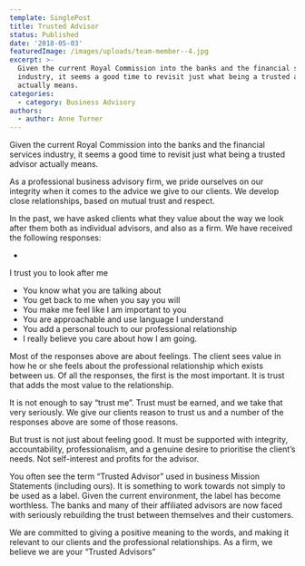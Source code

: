 ```yaml
---
template: SinglePost
title: Trusted Advisor
status: Published
date: '2018-05-03'
featuredImage: /images/uploads/team-member--4.jpg
excerpt: >-
  Given the current Royal Commission into the banks and the financial services
  industry, it seems a good time to revisit just what being a trusted advisor
  actually means.
categories:
  - category: Business Advisory
authors:
  - author: Anne Turner
---
```

Given the current Royal Commission into the banks and the financial services industry, it seems a good time to revisit just what being a trusted advisor actually means.

As a professional business advisory firm, we pride ourselves on our integrity when it comes to the advice we give to our clients.  We develop close relationships, based on mutual trust and respect.

In the past, we have asked clients what they value about the way we look after them both as individual advisors, and also as a firm. We have received the following responses:

* 

I trust you to look after me

* You know what you are talking about
* You get back to me when you say you will
* You make me feel like I am important to you
* You are approachable and use language I understand
* You add a personal touch to our professional relationship
* I really believe you care about how I am going.

Most of the responses above are about feelings.  The client sees value in how he or she feels about the professional relationship which exists between us.  Of all the responses, the first is the most important.  It is trust that adds the most value to the relationship.

It is not enough to say “trust me”.  Trust must be earned, and we take that very seriously. We give our clients reason to trust us and a number of the responses above are some of those reasons.

But trust is not just about feeling good. It must be supported with integrity, accountability, professionalism, and a genuine desire to prioritise the client’s needs.  Not self-interest and profits for the advisor.

You often see the term “Trusted Advisor” used in business Mission Statements (including ours).  It is something to work towards not simply to be used as a label.  Given the current environment, the label has become worthless.   The banks and many of their affiliated advisors are now faced with seriously rebuilding the trust between themselves and their customers.

We are committed to giving a positive meaning to the words, and making it relevant to our clients and the professional relationships. As a firm, we believe we are your “Trusted Advisors”
